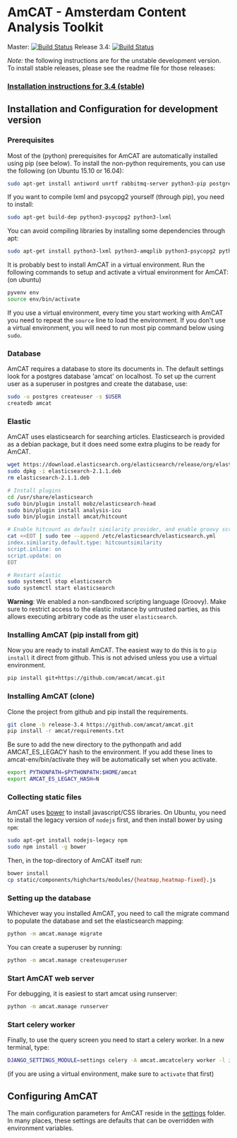 AmCAT - Amsterdam Content Analysis Toolkit
==========================================

Master: [![Build Status](https://travis-ci.org/amcat/amcat.png?branch=master)](https://travis-ci.org/amcat/amcat) Release 3.4: [![Build Status](https://travis-ci.org/amcat/amcat.png?branch=release-3.3)](https://travis-ci.org/amcat/amcat)

*Note:* the following instructions are for the unstable development version. 
To install stable releases, please see the readme file for those releases:

### [Installation instructions for 3.4 (stable)](https://github.com/amcat/amcat/blob/release-3.4/README.md)


## Installation and Configuration for development version

### Prerequisites

Most of the (python) prerequisites for AmCAT are automatically installed using pip (see below). To install the non-python requirements, you can use the following (on Ubuntu 15.10 or 16.04):

```sh
sudo apt-get install antiword unrtf rabbitmq-server python3-pip postgresql postgresql-contrib python3-venv git postgresql-server-dev-9.4 python3-dev libxml2-dev libxslt-dev graphviz pspp
```

If you want to compile lxml and psycopg2 yourself (through pip), you need to install:

```sh
sudo apt-get build-dep python3-psycopg2 python3-lxml
```

You can avoid compiling libraries by installing some dependencies through apt:

```sh
sudo apt-get install python3-lxml python3-amqplib python3-psycopg2 python3-requests python3-pygments
```

It is probably best to install AmCAT in a virtual environment. Run the following commands to setup and activate a virtual environment for AmCAT: (on ubuntu)

```sh
pyvenv env
source env/bin/activate
```

If you use a virtual environment, every time you start working with AmCAT you need to repeat the `source` line to load the environment. If you don't use a virtual environment, you will need to run most pip command below using `sudo`. 

### Database

AmCAT requires a database to store its documents in. The default settings look for a postgres database 'amcat' on localhost. To set up the current user as a superuser in postgres and create the database, use:

```sh
sudo -u postgres createuser -s $USER
createdb amcat
```

### Elastic

AmCAT uses elasticsearch for searching articles. Elasticsearch is provided as a debian package, but it does need some extra plugins to be ready for AmCAT.

```sh
wget https://download.elasticsearch.org/elasticsearch/release/org/elasticsearch/distribution/deb/elasticsearch/2.1.1/elasticsearch-2.1.1.deb
sudo dpkg -i elasticsearch-2.1.1.deb
rm elasticsearch-2.1.1.deb

# Install plugins
cd /usr/share/elasticsearch
sudo bin/plugin install mobz/elasticsearch-head
sudo bin/plugin install analysis-icu
sudo bin/plugin install amcat/hitcount

# Enable hitcount as default similarity provider, and enable groovy scripting
cat <<EOT | sudo tee --append /etc/elasticsearch/elasticsearch.yml
index.similarity.default.type: hitcountsimilarity
script.inline: on
script.update: on
EOT

# Restart elastic
sudo systemctl stop elasticsearch
sudo systemctl start elasticsearch
```

**Warning**: We enabled a non-sandboxed scripting language (Groovy). Make sure to restrict access to the elastic instance by untrusted parties, as this allows executing arbitrary code as the user `elasticsearch`.

### Installing AmCAT (pip install from git)

Now you are ready to install AmCAT. The easiest way to do this is to `pip install` it direct from github. 
This is not advised unless you use a virtual environment.

```sh
pip install git+https://github.com/amcat/amcat.git
```

### Installing AmCAT (clone)

Clone the project from github and pip install the requirements. 

```sh
git clone -b release-3.4 https://github.com/amcat/amcat.git
pip install -r amcat/requirements.txt
```

Be sure to add the new directory to the pythonpath and add AMCAT_ES_LEGACY hash to the environment.
If you add these lines to amcat-env/bin/activate they will be automatically set when you activate.

```sh
export PYTHONPATH=$PYTHONPATH:$HOME/amcat
export AMCAT_ES_LEGACY_HASH=N
```

### Collecting static files

AmCAT uses [bower](http://bower.io/) to install javascript/CSS libraries. On Ubuntu, you need to install the legacy version of `nodejs` first, and then install bower by using `npm`:

```sh
sudo apt-get install nodejs-legacy npm
sudo npm install -g bower
```

Then, in the top-directory of AmCAT itself run:

```sh
bower install
cp static/components/highcharts/modules/{heatmap,heatmap-fixed}.js
```

### Setting up the database

Whichever way you installed AmCAT, you need to call the migrate command to populate the database and set the elasticsearch mapping:

```sh
python -m amcat.manage migrate
```

You can create a superuser by running:

```sh
python -m amcat.manage createsuperuser
```

### Start AmCAT web server

For debugging, it is easiest to start amcat using runserver:

```sh
python -m amcat.manage runserver
```

### Start celery worker

Finally, to use the query screen you need to start a celery worker. In a new terminal, type:

```sh
DJANGO_SETTINGS_MODULE=settings celery -A amcat.amcatcelery worker -l info -Q amcat
```

(if you are using a virtual environment, make sure to `activate` that first)

## Configuring AmCAT

The main configuration parameters for AmCAT reside in the [settings](https://github.com/amcat/amcat/tree/master/settings) folder. In many places, these settings are defaults that can be overridden with environment variables. 
